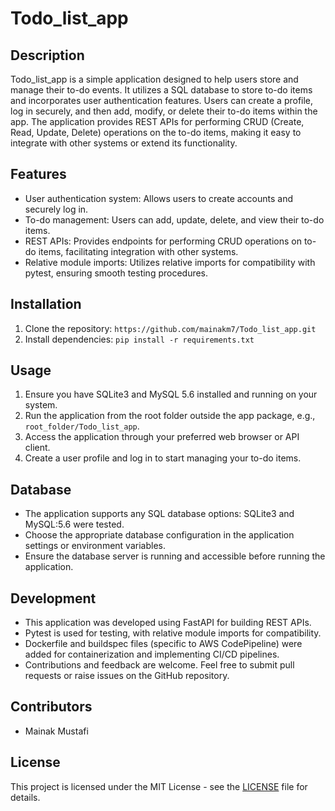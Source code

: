 # Todo_list_app

## Description
Todo_list_app is a simple application designed to help users store and manage their to-do events. It utilizes a SQL database to store to-do items and incorporates user authentication features. Users can create a profile, log in securely, and then add, modify, or delete their to-do items within the app. The application provides REST APIs for performing CRUD (Create, Read, Update, Delete) operations on the to-do items, making it easy to integrate with other systems or extend its functionality.

## Features
- User authentication system: Allows users to create accounts and securely log in.
- To-do management: Users can add, update, delete, and view their to-do items.
- REST APIs: Provides endpoints for performing CRUD operations on to-do items, facilitating integration with other systems.
- Relative module imports: Utilizes relative imports for compatibility with pytest, ensuring smooth testing procedures.

## Installation
1. Clone the repository: `https://github.com/mainakm7/Todo_list_app.git`
2. Install dependencies: `pip install -r requirements.txt`

## Usage
1. Ensure you have SQLite3 and MySQL 5.6 installed and running on your system.
2. Run the application from the root folder outside the app package, e.g., `root_folder/Todo_list_app`.
3. Access the application through your preferred web browser or API client.
4. Create a user profile and log in to start managing your to-do items.

## Database
- The application supports any SQL database options: SQLite3 and MySQL:5.6 were tested.
- Choose the appropriate database configuration in the application settings or environment variables.
- Ensure the database server is running and accessible before running the application.

## Development
- This application was developed using FastAPI for building REST APIs.
- Pytest is used for testing, with relative module imports for compatibility.
- Dockerfile and buildspec files (specific to AWS CodePipeline) were added for containerization and implementing CI/CD pipelines.
- Contributions and feedback are welcome. Feel free to submit pull requests or raise issues on the GitHub repository.

## Contributors
- Mainak Mustafi

## License
This project is licensed under the MIT License - see the [LICENSE](LICENSE) file for details.


